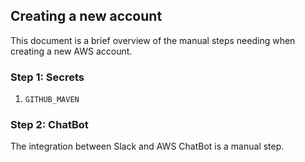 ## Creating a new account

This document is a brief overview of the manual steps needing when creating a new AWS account.

### Step 1: Secrets

1. `GITHUB_MAVEN`

### Step 2: ChatBot

The integration between Slack and AWS ChatBot is a manual step.

